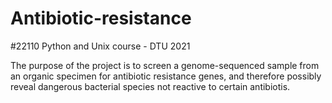 # Antibiotic-resistance

#22110 Python and Unix course - DTU 2021

The purpose of the project is to screen a genome-sequenced sample from an organic specimen for antibiotic resistance genes, 
and therefore possibly reveal dangerous bacterial species not reactive to certain antibiotis. 
